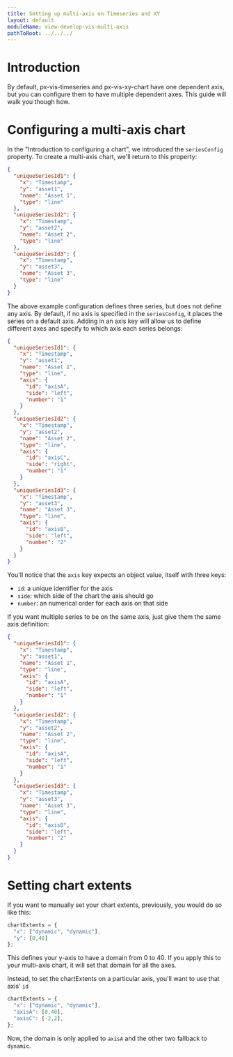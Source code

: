 ```yaml
---
title: Setting up multi-axis on Timeseries and XY
layout: default
moduleName: view-develop-vis-multi-axis
pathToRoot: ../../../
---
```


# Introduction

By default, px-vis-timeseries and px-vis-xy-chart have one dependent axis, but you can configure them to have multiple dependent axes. This guide will walk you though how.

<catalog-picture img-src="../../../img/guidelines/dev/vis/multi-axis/multi-axis" img-alt="example axis" style="border:none;" caption="Multi-Axis"></catalog-picture>


# Configuring a multi-axis chart

In the "Introduction to configuring a chart", we introduced the `seriesConfig` property. To create a multi-axis chart, we'll return to this property:

```json
{
  "uniqueSeriesId1": {
    "x": "Timestamp",
    "y": "asset1",
    "name": "Asset 1",
    "type": "line"
  },
  "uniqueSeriesId2": {
    "x": "Timestamp",
    "y": "asset2",
    "name": "Asset 2",
    "type": "line"
  },
  "uniqueSeriesId3": {
    "x": "Timestamp",
    "y": "asset3",
    "name": "Asset 3",
    "type": "line"
  }
}
```

<catalog-picture img-src="../../../img/guidelines/dev/vis/multi-axis/single-axis" img-alt="single axis" style="border:none;" caption="Single Axis"></catalog-picture>

The above example configuration defines three series, but does not define any axis. By default, if no axis is specified in the `seriesConfig`, it places the series on a default axis. Adding in an axis key will allow us to define different axes and specify to which axis each series belongs:

```json
{
  "uniqueSeriesId1": {
    "x": "Timestamp",
    "y": "asset1",
    "name": "Asset 1",
    "type": "line",
    "axis": {
      "id": "axisA",
      "side": "left",
      "number": "1"
    }
  },
  "uniqueSeriesId2": {
    "x": "Timestamp",
    "y": "asset2",
    "name": "Asset 2",
    "type": "line",
    "axis": {
      "id": "axisC",
      "side": "right",
      "number": "1"
    }
  },
  "uniqueSeriesId3": {
    "x": "Timestamp",
    "y": "asset3",
    "name": "Asset 3",
    "type": "line",
    "axis": {
      "id": "axisB",
      "side": "left",
      "number": "2"
    }
  }
}

```

<catalog-picture img-src="../../../img/guidelines/dev/vis/multi-axis/multi-axis" img-alt="multi-axis" style="border:none;" caption="Multi-Axis"></catalog-picture>

You'll notice that the `axis` key expects an object value, itself with three keys:
* `id`: a unique identifier for the axis
* `side`: which side of the chart the axis should go
* `number`: an numerical order for each axis on that side

If you want multiple series to be on the same axis, just give them the same axis definition:

```json
{
  "uniqueSeriesId1": {
    "x": "Timestamp",
    "y": "asset1",
    "name": "Asset 1",
    "type": "line",
    "axis": {
      "id": "axisA",
      "side": "left",
      "number": "1"
    }
  },
  "uniqueSeriesId2": {
    "x": "Timestamp",
    "y": "asset2",
    "name": "Asset 2",
    "type": "line",
    "axis": {
      "id": "axisA",
      "side": "left",
      "number": "1"
    }
  },
  "uniqueSeriesId3": {
    "x": "Timestamp",
    "y": "asset3",
    "name": "Asset 3",
    "type": "line",
    "axis": {
      "id": "axisB",
      "side": "left",
      "number": "2"
    }
  }
}

```

<catalog-picture img-src="../../../img/guidelines/dev/vis/multi-axis/two-series" img-alt="two series" style="border:none;" caption="Two series on one axis"></catalog-picture>


# Setting chart extents

If you want to manually set your chart extents, previously, you would do so like this:

```js
chartExtents = {
  "x": ["dynamic", "dynamic"],
  "y": [0,40]
};
```
This defines your y-axis to have a domain from 0 to 40. If you apply this to your multi-axis chart, it will set that domain for all the axes.

<catalog-picture img-src="../../../img/guidelines/dev/vis/multi-axis/y40" img-alt="domain 0-40" style="border:none;" caption="All axes with a domain 0-40"></catalog-picture>

Instead, to set the chartExtents on a particular axis, you'll want to use that axis' `id`

```js
chartExtents = {
  "x": ["dynamic", "dynamic"],
  "axisA": [0,40],
  "axisC": [-2,2],
};
```

<catalog-picture img-src="../../../img/guidelines/dev/vis/multi-axis/axisac" img-alt="axisA and axisC" style="border:none;" caption="Axis A with a domain 0-40"></catalog-picture>

Now, the domain is only applied to `axisA` and the other two fallback to `dynamic`.

